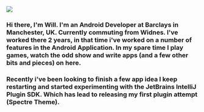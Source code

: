![](https://res.cloudinary.com/willwidlof/image/upload/v1595955346/Blue_Tech_Cables_Facebook_Ad_1_akygwc.png)

### Hi there, I'm Will. I'm an Android Developer at Barclays in Manchester, UK. Currently commuting from Widnes. I've worked there 2 years, in that time i've worked on a number of features in the Android Application. In my spare time I play games, watch the odd show and write apps (and a few other bits and pieces) on here. 
### Recently i've been looking to finish a few app idea I keep restarting and started experimenting with the JetBrains IntelliJ Plugin SDK. Which has lead to releasing my first plugin attempt (Spectre Theme).

<!--
**WillWidlof/WillWidlof** is a ✨ _special_ ✨ repository because its `README.md` (this file) appears on your GitHub profile.

Here are some ideas to get you started:

- 🔭 I’m currently working on ...
- 🌱 I’m currently learning ...
- 👯 I’m looking to collaborate on ...
- 🤔 I’m looking for help with ...
- 💬 Ask me about ...
- 📫 How to reach me: ...
- 😄 Pronouns: ...
- ⚡ Fun fact: ...
-->
